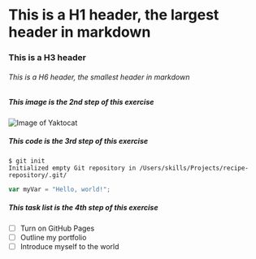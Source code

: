 # This is a H1 header, the largest header in markdown
### This is a H3 header
###### This is a H6 header, the smallest header in markdown

##### This image is the 2nd step of this exercise
![Image of Yaktocat](https://octodex.github.com/images/yaktocat.png)

##### This code is the 3rd step of this exercise
```
$ git init
Initialized empty Git repository in /Users/skills/Projects/recipe-repository/.git/
```

``` javascript
var myVar = "Hello, world!";
```

##### This task list is the 4th step of this exercise
- [ ] Turn on GitHub Pages
- [ ] Outline my portfolio
- [ ] Introduce myself to the world
